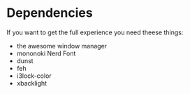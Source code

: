 # Dependencies
If you want to get the full experience you need theese things:
* the awesome window manager
* mononoki Nerd Font
* dunst
* feh
* i3lock-color
* xbacklight